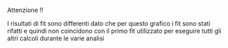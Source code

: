 Attenzione !!

I risultati di fit sono differenti dato che per questo grafico i fit sono
stati rifatti e quindi non coincidono con il primo fit utilizzato per
eseguire tutti gli altri calcoli durante le varie analisi



